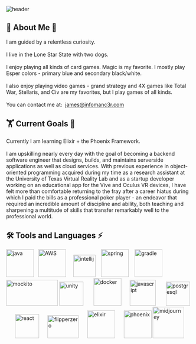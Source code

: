 ![header](https://capsule-render.vercel.app/api?type=waving&color=0:833ab4,50:fd1d1d,100:fcb045&height=300&section=header&text=infomanc3r&fontSize=90&animation=fadeIn&fontAlignY=38&fontColor=FFFFFF&desc=James%20Wyatt%20Ray%20III's%20Github%20Page&descAlignY=51&descAlign=62)

<h2>🧙&nbsp;About Me&nbsp;🐺</h2>
I am guided by a relentless curiosity. <br><br>
I live in the Lone Star State with two dogs.<br><br>
I enjoy playing all kinds of card games. Magic is my favorite. I mostly play Esper colors - primary blue and secondary black/white. <br><br>
I also enjoy playing video games - grand strategy and 4X games like Total War, Stellaris, and Civ are my favorites, but I play games of all kinds. <br><br>
You can contact me at:&nbsp;&nbsp;<a href="mailto:james@infomanc3r.com">james@infomanc3r.com</a>

<h2>🏋&nbsp;Current Goals&nbsp;🌱</h2>
Currently I am learning Elixir + the Phoenix Framework.<br><br>
I am upskilling nearly every day with the goal of becoming a backend software engineer that designs, builds, and maintains serverside applications as well as cloud services. With previous experience in object-oriented programming acquired during my time as a research assistant at the University of Texas Virtual Reality Lab and as a startup developer working on an educational app for the Vive and Oculus VR devices, I have felt more than comfortable returning to the fray after a career hiatus during which I paid the bills as a professional poker player - an endeavor that required an incredible amount of discipline and ability, both teaching and sharpening a multitude of skills that transfer remarkably well to the professional world.

<h2>🛠 Tools and Languages ⚡</h2>
<p align="left">
<a href="https://www.java.com/en/" target="_blank"><img src="https://cdn.jsdelivr.net/gh/devicons/devicon/icons/java/java-original.svg" alt="java" width="75" height="75"/></a> &nbsp;
<a href="https://aws.amazon.com/" target="_blank"><img src="https://cdn.jsdelivr.net/gh/devicons/devicon/icons/amazonwebservices/amazonwebservices-plain-wordmark.svg" alt = "AWS" width ="75" height="75"/></a> &nbsp;&nbsp;&nbsp;           
<a href="https://www.jetbrains.com/idea/" target="_blank"><img src="https://cdn.jsdelivr.net/gh/devicons/devicon/icons/intellij/intellij-original.svg" alt="intellij" width="60" height="60"/></a> &nbsp;&nbsp;
<a href="https://www.spring.io/" target="_blank"><img src="https://cdn.jsdelivr.net/gh/devicons/devicon/icons/spring/spring-original-wordmark.svg" alt="spring" width="75" height="75"/></a> &nbsp;&nbsp;
<a href="https://www.gradle.org/" target="_blank"><img src="https://cdn.jsdelivr.net/gh/devicons/devicon@latest/icons/gradle/gradle-original-wordmark.svg" alt="gradle" width="75" height="75"/></a>
<a href="http://mockito.org/" target="_blank"><img src="https://github.com/mockito/mockito.github.io/raw/master/img/logo%402x.png" alt="mockito" width="140" height="70"/></a>
<a href="https://www.unity.com/" target="_blank"><img src="https://files.rubixdev.de/logos/unity.svg" alt="unity" width="65" height="65"/></a> &nbsp;&nbsp;&nbsp;&nbsp;&nbsp;
<a href="https://www.docker.com/" target="_blank"><img src="https://cdn.jsdelivr.net/gh/devicons/devicon/icons/docker/docker-original-wordmark.svg" alt="docker" width="75" height="75"/></a> &nbsp;&nbsp;&nbsp;&nbsp;
<a href="https://www.javascript.com/" target="_blank"><img src="https://cdn.jsdelivr.net/gh/devicons/devicon/icons/javascript/javascript-original.svg" alt="javascript" width="70" height="70"/></a> &nbsp;&nbsp;&nbsp;&nbsp;&nbsp;
<a href="https://www.postgresql.org/" target="_blank"><img src="https://cdn.jsdelivr.net/gh/devicons/devicon/icons/postgresql/postgresql-plain-wordmark.svg" alt="postgresql" width="65" height="65"/></a> &nbsp;&nbsp;&nbsp;&nbsp;&nbsp;
<a href="https://www.react.dev/" target="_blank"><img src="https://cdn.jsdelivr.net/gh/devicons/devicon/icons/react/react-original-wordmark.svg" alt="react" width="65" height="65"/></a> &nbsp;&nbsp;&nbsp;&nbsp;
<a href="https://www.flipperzero.one/" target="_blank"><img src="https://thumb.tildacdn.com/tild3132-6661-4934-b937-666566303739/-/resize/126x/-/format/webp/on_orange.png" alt="flipperzero" width="84" height="62"/></a> &nbsp;&nbsp;&nbsp;&nbsp;
<a href="https://elixir-lang.org/" target="_blank"><img src="https://cdn.jsdelivr.net/gh/devicons/devicon/icons/elixir/elixir-original-wordmark.svg" alt="elixir" width="75" height="75"/></a> &nbsp;&nbsp;&nbsp;&nbsp;
<a href="https://www.phoenixframework.org/" target="_blank"><img src="https://cdn.jsdelivr.net/gh/devicons/devicon/icons/phoenix/phoenix-original-wordmark.svg" alt="phoenix" width="75" height="75"/></a>
<a href="https://www.midjourney.com/home" target="_blank"><img src="https://upload.wikimedia.org/wikipedia/commons/thumb/2/24/Midjourney_Emblem.svg/1024px-Midjourney_Emblem.svg.png" alt="midjourney" width="85" height="85"/>


<!--https://cdn.jsdelivr.net/gh/devicons/devicon/icons/unity/unity-original-wordmark.svg -->
  
</p>
